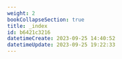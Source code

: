 ```yaml
---
weight: 2
bookCollapseSection: true
title: _index
id: b6421c3216
datetimeCreate: 2023-09-25 14:40:52
datetimeUpdate: 2023-09-25 19:22:33
---
```

